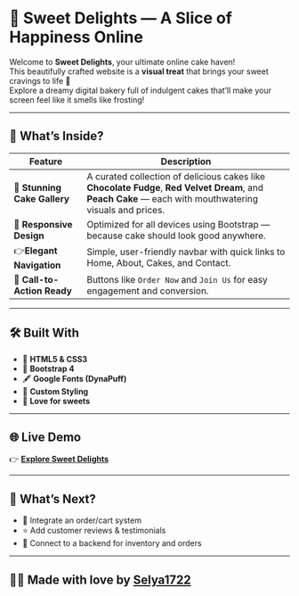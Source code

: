 # 🎂 Sweet Delights — A Slice of Happiness Online

Welcome to **Sweet Delights**, your ultimate online cake haven!  
This beautifully crafted website is a **visual treat** that brings your sweet cravings to life 🍰  
Explore a dreamy digital bakery full of indulgent cakes that’ll make your screen feel like it smells like frosting!

---

## 🍰 What’s Inside?

| Feature | Description |
|--------|-------------|
| 🌟 **Stunning Cake Gallery** | A curated collection of delicious cakes like **Chocolate Fudge**, **Red Velvet Dream**, and **Peach Cake** — each with mouthwatering visuals and prices. |
| 📱 **Responsive Design** | Optimized for all devices using Bootstrap — because cake should look good anywhere. |
| 👉**Elegant Navigation** | Simple, user-friendly navbar with quick links to Home, About, Cakes, and Contact. |
| 💬 **Call-to-Action Ready** | Buttons like `Order Now` and `Join Us` for easy engagement and conversion. |

---

## 🛠️ Built With

- 🍰 **HTML5 & CSS3**
- 🎨 **Bootstrap 4**
- 🖋️ **Google Fonts (DynaPuff)**
- 💖 **Custom Styling**
- 🍩 **Love for sweets**

---

## 🌐 Live Demo

👉 **[Explore Sweet Delights](https://selya1722.github.io/sweetdelights_cake_web/index.html)**

---

## 🎁 What’s Next?

- 🛒 Integrate an order/cart system  
- ⭐ Add customer reviews & testimonials  
- 🔧 Connect to a backend for inventory and orders



---

## 👩‍🍳 Made with love by [Selya1722](https://github.com/selya1722)

